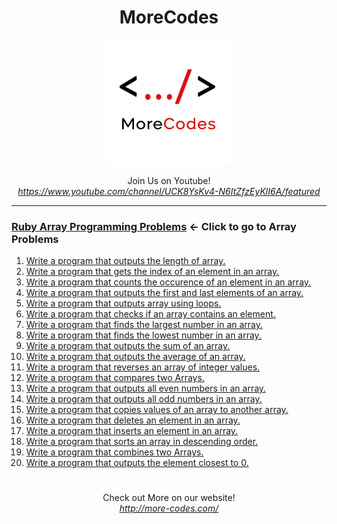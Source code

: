 <h1 align="center">MoreCodes</h1>
<p align="center"> 
  <img src="/morecodescir.png"/>
</p>

<p align="center">
Join Us on Youtube! <br/>
<i><u>https://www.youtube.com/channel/UCK8YsKv4-N6ItZfzEyKlI6A/featured</u></i>
</p>

- - - -
### [Ruby Array Programming Problems](../Arrays/) <- Click to go to Array Problems

1. <a href="https://github.com/ArjunAranetaCodes/MoreCodes-Ruby/blob/master/Arrays/problem1.rb" target="_blank">Write a program that outputs the length of array.</a>
2. <a href="https://github.com/ArjunAranetaCodes/MoreCodes-Ruby/blob/master/Arrays/problem2.rb" target="_blank">Write a program that gets the index of an element in an array.</a>
3. <a href="https://github.com/ArjunAranetaCodes/MoreCodes-Ruby/blob/master/Arrays/problem3.rb" target="_blank">Write a program that counts the occurence of an element in an array.</a>
4. <a href="https://github.com/ArjunAranetaCodes/MoreCodes-Ruby/blob/master/Arrays/problem4.rb" target="_blank">Write a program that outputs the first and last elements of an array.</a>
5. <a href="https://github.com/ArjunAranetaCodes/MoreCodes-Ruby/blob/master/Arrays/problem5.rb" target="_blank">Write a program that outputs array using loops.</a>
6. <a href="https://github.com/ArjunAranetaCodes/MoreCodes-Ruby/blob/master/Arrays/problem6.rb" target="_blank">Write a program that checks if an array contains an element.</a>
7. <a href="https://github.com/ArjunAranetaCodes/MoreCodes-Ruby/blob/master/Arrays/problem7.rb" target="_blank">Write a program that finds the largest number in an array.</a>
8. <a href="https://github.com/ArjunAranetaCodes/MoreCodes-Ruby/blob/master/Arrays/problem8.rb" target="_blank">Write a program that finds the lowest number in an array.</a>
9. <a href="https://github.com/ArjunAranetaCodes/MoreCodes-Ruby/blob/master/Arrays/problem9.rb" target="_blank">Write a program that outputs the sum of an array.</a>
10. <a href="https://github.com/ArjunAranetaCodes/MoreCodes-Ruby/blob/master/Arrays/problem10.rb" target="_blank">Write a program that outputs the average of an array.</a>
11. <a href="https://github.com/ArjunAranetaCodes/MoreCodes-Ruby/blob/master/Arrays/problem11.rb" target="_blank">Write a program that reverses an array of integer values.</a>
12. <a href="https://github.com/ArjunAranetaCodes/MoreCodes-Ruby/blob/master/Arrays/problem12.rb" target="_blank">Write a program that compares two Arrays.</a>
13. <a href="https://github.com/ArjunAranetaCodes/MoreCodes-Ruby/blob/master/Arrays/problem13.rb" target="_blank">Write a program that outputs all even numbers in an array.</a>
14. <a href="https://github.com/ArjunAranetaCodes/MoreCodes-Ruby/blob/master/Arrays/problem14.rb" target="_blank">Write a program that outputs all odd numbers in an array.</a>
15. <a href="https://github.com/ArjunAranetaCodes/MoreCodes-Ruby/blob/master/Arrays/problem15.rb" target="_blank">Write a program that copies values of an array to another array.</a>
16. <a href="https://github.com/ArjunAranetaCodes/MoreCodes-Ruby/blob/master/Arrays/problem16.rb" target="_blank">Write a program that deletes an element in an array.</a>
17. <a href="https://github.com/ArjunAranetaCodes/MoreCodes-Ruby/blob/master/Arrays/problem17.rb" target="_blank">Write a program that inserts an element in an array.</a>
18. <a href="https://github.com/ArjunAranetaCodes/MoreCodes-Ruby/blob/master/Arrays/problem18.rb" target="_blank">Write a program that sorts an array in descending order.</a>
19. <a href="https://github.com/ArjunAranetaCodes/MoreCodes-Ruby/blob/master/Arrays/problem19.rb" target="_blank">Write a program that combines two Arrays.</a>
20. <a href="https://github.com/ArjunAranetaCodes/MoreCodes-Ruby/blob/master/Arrays/problem20.rb" target="_blank">Write a program that outputs the element closest to 0.</a>

#

<p align="center">
Check out More on our website! <br/>
<i><u>http://more-codes.com/</u></i>
</p>
